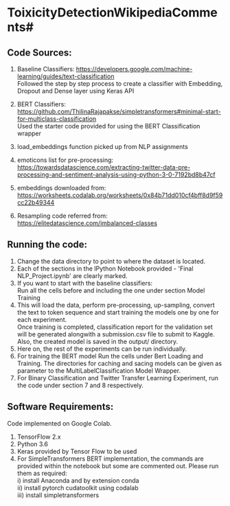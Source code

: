 # ToixicityDetectionWikipediaComments#

## Code Sources:  

1. Baseline Classifiers: https://developers.google.com/machine-learning/guides/text-classification  
   Followed the step by step process to create a classifier with Embedding, Dropout and Dense layer using Keras API  

2. BERT Classifiers: https://github.com/ThilinaRajapakse/simpletransformers#minimal-start-for-multiclass-classification   
   Used the starter code provided for using the BERT Classification wrapper   

3. load_embeddings function picked up from NLP assignments  

4. emoticons list for pre-processing: https://towardsdatascience.com/extracting-twitter-data-pre-processing-and-sentiment-analysis-using-python-3-0-7192bd8b47cf  

5. embeddings downloaded from: https://worksheets.codalab.org/worksheets/0x84b71dd010cf4bff8d9f59cc22b49344  

6. Resampling code referred from: https://elitedatascience.com/imbalanced-classes   

## Running the code:  
1. Change the data directory to point to where the dataset is located.   
2. Each of the sections in the IPython Notebook provided - 'Final NLP_Project.ipynb' are clearly marked.   
3. If you want to start with the baseline classifiers:   
Run all the cells before and including the one under section Model Training   
4. This will load the data, perform pre-processing, up-sampling, convert the text to token sequence and start training the models one by one for each experiment.  
Once training is completed, classification report for the validation set will be generated alongwith a submission<Experiment>.csv file to submit to Kaggle.  
Also, the created model is saved in the output/<Model Name> directory.   
5. Here on, the rest of the experiments can be run individually.   
6. For training the BERT model Run the cells under Bert Loading and Training. The directories for caching and sacing models can be given as parameter to the MultiLabelClassification Model Wrapper.   
7. For Binary Classification and Twitter Transfer Learning Experiment, run the code under section 7 and 8 respectively.   
  
## Software Requirements:
Code implemented on Google Colab.  
1. TensorFlow 2.x	   
2. Python 3.6   
3. Keras provided by Tensor Flow to be used  
4. For SimpleTransformers BERT implementation, the commands are provided within the notebook but some are commented out. Please run them as required:  
	i) install Anaconda and by extension conda  
	ii) install pytorch cudatoolkit using codalab  
	iii) install simpletransformers	   
